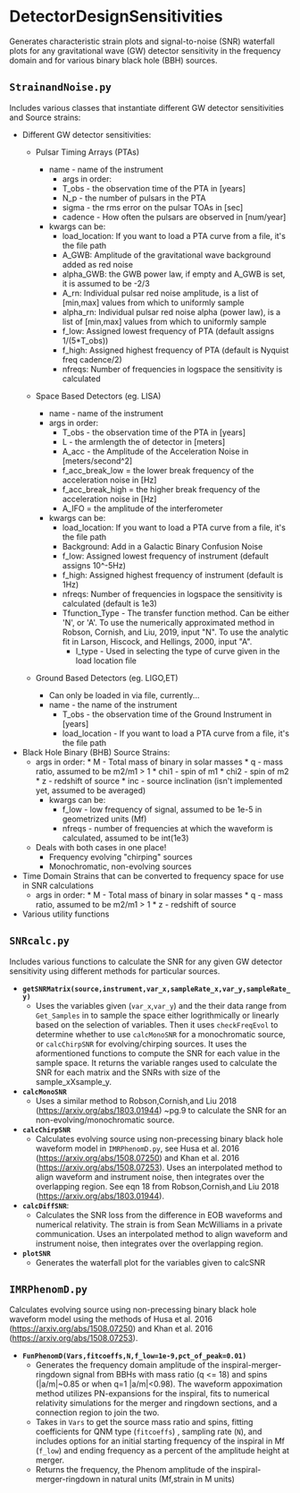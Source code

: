 # DetectorDesignSensitivities
Generates characteristic strain plots and signal-to-noise (SNR) waterfall plots for any gravitational wave (GW) detector sensitivity in the frequency domain and for various binary black hole (BBH) sources.

## `StrainandNoise.py`
Includes various classes that instantiate different GW detector sensitivities and Source strains: 
* Different GW detector sensitivities:
	* Pulsar Timing Arrays (PTAs)
		* name - name of the instrument
        	* args in order: 
			* T_obs - the observation time of the PTA in [years]
			* N_p - the number of pulsars in the PTA 
			* sigma - the rms error on the pulsar TOAs in [sec]
			* cadence - How often the pulsars are observed in [num/year]
		* kwargs can be:
			* load_location: If you want to load a PTA curve from a file, 
					it's the file path
			* A_GWB: Amplitude of the gravitational wave background added as red noise
			* alpha_GWB: the GWB power law, if empty and A_GWB is set, it is assumed to be -2/3
			* A_rn: Individual pulsar red noise amplitude, is a list of [min,max] values from
				which to uniformly sample
			* alpha_rn: Individual pulsar red noise alpha (power law), is a list of [min,max] values from
				which to uniformly sample
			* f_low: Assigned lowest frequency of PTA (default assigns 1/(5*T_obs))
			* f_high: Assigned highest frequency of PTA (default is Nyquist freq cadence/2)
			* nfreqs: Number of frequencies in logspace the sensitivity is calculated
		
	* Space Based Detectors (eg. LISA)
		* name - name of the instrument
		* args in order: 
			* T_obs - the observation time of the PTA in [years]
			* L - the armlength the of detector in [meters]
			* A_acc - the Amplitude of the Acceleration Noise in [meters/second^2]
			* f_acc_break_low = the lower break frequency of the acceleration noise in [Hz]
			* f_acc_break_high = the higher break frequency of the acceleration noise in [Hz]
			* A_IFO = the amplitude of the interferometer 
		* kwargs can be:
			* load_location: If you want to load a PTA curve from a file, 
					it's the file path
			* Background: Add in a Galactic Binary Confusion Noise
			* f_low: Assigned lowest frequency of instrument (default assigns 10^-5Hz)
			* f_high: Assigned highest frequency of instrument (default is 1Hz)
			* nfreqs: Number of frequencies in logspace the sensitivity is calculated (default is 1e3)
			* Tfunction_Type - The transfer function method. Can be either 'N', or 'A'. 
				To use the numerically approximated method in Robson, Cornish, and Liu, 2019, input "N".
				To use the analytic fit in Larson, Hiscock, and Hellings, 2000, input "A".
           		* I_type - Used in selecting the type of curve given in the load location file
	* Ground Based Detectors (eg. LIGO,ET)
		* Can only be loaded in via file, currently...
		* name - the name of the instrument
        	* T_obs - the observation time of the Ground Instrument in [years]
        	* load_location - If you want to load a PTA curve from a file, 
                        it's the file path
* Black Hole Binary (BHB) Source Strains:
	* args in order: 
            * M - Total mass of binary in solar masses
            * q - mass ratio, assumed to be m2/m1 > 1
            * chi1 - spin of m1
            * chi2 - spin of m2
            * z - redshift of source
            * inc - source inclination (isn't implemented yet, assumed to be averaged)
        * kwargs can be: 
            * f_low - low frequency of signal, assumed to be 1e-5 in geometrized units (Mf)
            * nfreqs - number of frequencies at which the waveform is calculated, assumed to be int(1e3)
	* Deals with both cases in one place!
		* Frequency evolving "chirping" sources
		* Monochromatic, non-evolving sources
* Time Domain Strains that can be converted to frequency space for use in SNR calculations
	* args in order: 
            * M - Total mass of binary in solar masses
            * q - mass ratio, assumed to be m2/m1 > 1
            * z - redshift of source
* Various utility functions

## `SNRcalc.py`
Includes various functions to calculate the SNR for any given GW detector sensitivity using different methods for particular sources.

* __`getSNRMatrix(source,instrument,var_x,sampleRate_x,var_y,sampleRate_y)`__
	* Uses the variables given (`var_x`,`var_y`) and the their data range from `Get_Samples` in to sample the space either logrithmically or linearly based on the selection of variables. Then it uses `checkFreqEvol` to determine whether to use `calcMonoSNR` for a monochromatic source, or `calcChirpSNR` for evolving/chirping sources. It uses the aformentioned functions to compute the SNR for each value in the sample space. It returns the variable ranges used to calculate the SNR for each matrix and the SNRs with size of the sample_xXsample_y.
* __`calcMonoSNR`__
	* Uses a similar method to Robson,Cornish,and Liu 2018 (https://arxiv.org/abs/1803.01944) ~pg.9 to calculate the SNR for an non-evolving/monochromatic source.
* __`calcChirpSNR`__
	* Calculates evolving source using non-precessing binary black hole waveform model in `IMRPhenomD.py`, see Husa et al. 2016 (https://arxiv.org/abs/1508.07250) and Khan et al. 2016 (https://arxiv.org/abs/1508.07253). Uses an interpolated method to align waveform and instrument noise, then integrates over the overlapping region. See eqn 18 from Robson,Cornish,and Liu 2018 (https://arxiv.org/abs/1803.01944).
* __`calcDiffSNR`__:
    * Calculates the SNR loss from the difference in EOB waveforms and numerical relativity. The strain is from Sean McWilliams in a private communication. Uses an interpolated method to align waveform and instrument noise, then integrates over the overlapping region.
* __`plotSNR`__
	* Generates the waterfall plot for the variables given to calcSNR 
## `IMRPhenomD.py`
Calculates evolving source using non-precessing binary black hole waveform model using the methods of Husa et al. 2016 (https://arxiv.org/abs/1508.07250) and Khan et al. 2016 (https://arxiv.org/abs/1508.07253).
* __`FunPhenomD(Vars,fitcoeffs,N,f_low=1e-9,pct_of_peak=0.01)`__
	* Generates the frequency domain amplitude of the inspiral-merger-ringdown signal from BBHs with mass ratio (q <= 18) and spins (|a/m|~0.85 or when q=1 |a/m|<0.98). The waveform appoximation method utilizes PN-expansions for the inspiral, fits to numerical relativity simulations for the merger and ringdown sections, and a connection region to join the two.
	* Takes in `Vars` to get the source mass ratio and spins,
    fitting coefficients for QNM type (`fitcoeffs`) , sampling rate (`N`), and includes options for an initial starting frequency of the inspiral in Mf (`f_low`) and ending frequency as a percent of the amplitude height at merger.
    * Returns the frequency, the Phenom amplitude of the inspiral-merger-ringdown in natural units (Mf,strain in M units)


